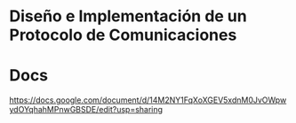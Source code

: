 # Diseño e Implementación de un Protocolo de Comunicaciones

# Docs
https://docs.google.com/document/d/14M2NY1FqXoXGEV5xdnM0JvOWpwydOYqhahMPnwGBSDE/edit?usp=sharing
